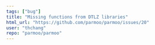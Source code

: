 ```yaml
---
tags: ["bug"]
title: "Missing functions from DTLZ libraries"
html_url: "https://github.com/parmoo/parmoo/issues/20"
user: "thchang"
repo: "parmoo/parmoo"
---
```


